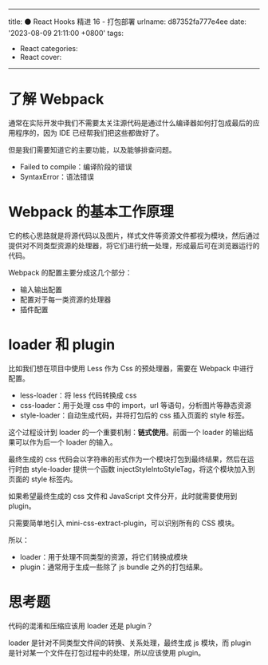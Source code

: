 <!--
 * @Author: HTT httishere0728@gmail.com
 * @Date: 2024-01-05 23:49:03
 * @LastEditors: HTT httishere0728@gmail.com
 * @LastEditTime: 2024-01-05 23:57:20
 * @FilePath: /hexo-yuque-blog/source/_posts/notion/d87352fa777e4ee.md
 * @Description: 这是默认设置,请设置`customMade`, 打开koroFileHeader查看配置 进行设置: https://github.com/OBKoro1/koro1FileHeader/wiki/%E9%85%8D%E7%BD%AE
-->
---
title: ⚫ React Hooks 精进 16 - 打包部署
urlname: d87352fa777e4ee
date: '2023-08-09 21:11:00 +0800'
tags:
  - React
categories:
  - React
cover:
---

# 了解 Webpack

通常在实际开发中我们不需要太关注源代码是通过什么编译器如何打包成最后的应用程序的，因为 IDE 已经帮我们把这些都做好了。

但是我们需要知道它的主要功能，以及能够排查问题。

- Failed to compile：编译阶段的错误
- SyntaxError：语法错误

# Webpack 的基本工作原理

它的核心思路就是将源代码以及图片，样式文件等资源文件都视为模块，然后通过提供对不同类型资源的处理器，将它们进行统一处理，形成最后可在浏览器运行的代码。

Webpack 的配置主要分成这几个部分：

- 输入输出配置
- 配置对于每一类资源的处理器
- 插件配置

# loader 和 plugin

比如我们想在项目中使用 Less 作为 Css 的预处理器，需要在 Webpack 中进行配置。

- less-loader：将 less 代码转换成 css
- css-loader：用于处理 css 中的 import，url 等语句，分析图片等静态资源
- style-loader：自动生成代码，并将打包后的 css 插入页面的 style 标签。

这个过程设计到 loader 的一个重要机制：**链式使用**。前面一个 loader 的输出结果可以作为后一个 loader 的输入。

最终生成的 css 代码会以字符串的形式作为一个模块打包到最终结果，然后在运行时由 style-loader 提供一个函数 injectStyleIntoStyleTag，将这个模块加入到页面的 style 标签内。

如果希望最终生成的 css 文件和 JavaScript 文件分开，此时就需要使用到 plugin。

只需要简单地引入 mini-css-extract-plugin，可以识别所有的 CSS 模块。

所以：

- loader：用于处理不同类型的资源，将它们转换成模块
- plugin：通常用于生成一些除了 js bundle 之外的打包结果。

# 思考题

代码的混淆和压缩应该用 loader 还是 plugin？

loader 是针对不同类型文件间的转换、关系处理，最终生成 js 模块，而 plugin 是针对某一个文件在打包过程中的处理，所以应该使用 plugin。
